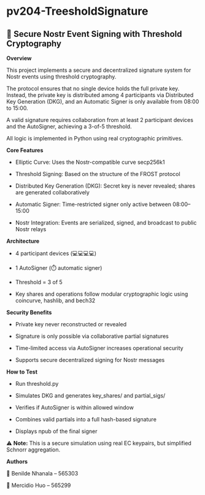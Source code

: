 # pv204-TreesholdSignature

## 🚀 Secure Nostr Event Signing with Threshold Cryptography

**Overview**

This project implements a secure and decentralized signature system for Nostr events using threshold cryptography.

The protocol ensures that no single device holds the full private key. Instead, the private key is distributed among 4 participants via Distributed Key Generation (DKG), and an Automatic Signer is only available from 08:00 to 15:00.

A valid signature requires collaboration from at least 2 participant devices and the AutoSigner, achieving a 3-of-5 threshold.

All logic is implemented in Python using real cryptographic primitives.

**Core Features**

- Elliptic Curve: Uses the Nostr-compatible curve secp256k1

- Threshold Signing: Based on the structure of the FROST protocol

- Distributed Key Generation (DKG): Secret key is never revealed; shares are generated collaboratively

- Automatic Signer: Time-restricted signer only active between 08:00–15:00

- Nostr Integration: Events are serialized, signed, and broadcast to public Nostr relays

**Architecture**

- 4 participant devices (💻💻💻💻)

- 1 AutoSigner (⏱️ automatic signer)

- Threshold = 3 of 5

- Key shares and operations follow modular cryptographic logic using coincurve, hashlib, and bech32

**Security Benefits**

- Private key never reconstructed or revealed

- Signature is only possible via collaborative partial signatures

- Time-limited access via AutoSigner increases operational security

- Supports secure decentralized signing for Nostr messages

**How to Test**

- Run threshold.py

- Simulates DKG and generates key_shares/ and partial_sigs/

- Verifies if AutoSigner is within allowed window

- Combines valid partials into a full hash-based signature

- Displays npub of the final signer

⚠️ **Note:** This is a secure simulation using real EC keypairs, but simplified Schnorr aggregation. 


**Authors**

👩 Benilde Nhanala – 565303

👨 Mercidio Huo – 565299

